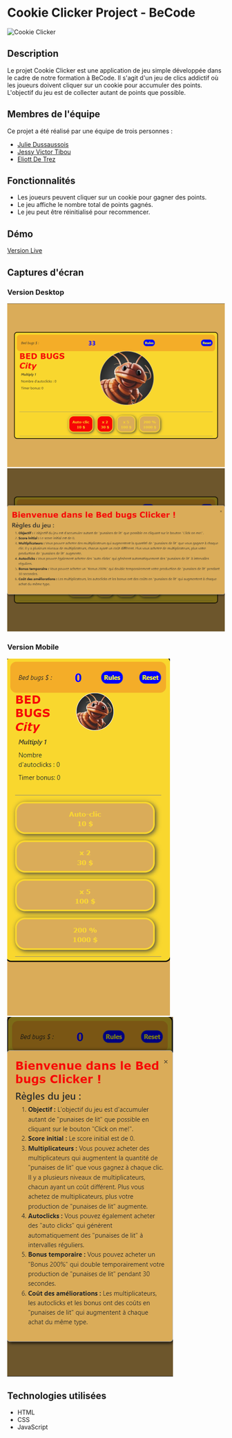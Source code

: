 # Cookie Clicker Project - BeCode

![Cookie Clicker](cookie_clicker.png)

## Description

Le projet Cookie Clicker est une application de jeu simple développée dans le cadre de notre formation à BeCode. Il s'agit d'un jeu de clics addictif où les joueurs doivent cliquer sur un cookie pour accumuler des points. L'objectif du jeu est de collecter autant de points que possible.

## Membres de l'équipe

Ce projet a été réalisé par une équipe de trois personnes :

- [Julie Dussaussois](https://github.com/julie1030)
- [Jessy Victor Tibou](https://github.com/Onyx3O6)
- [Eliott De Trez](https://github.com/Eliott27)

## Fonctionnalités

- Les joueurs peuvent cliquer sur un cookie pour gagner des points.
- Le jeu affiche le nombre total de points gagnés.
- Le jeu peut être réinitialisé pour recommencer.

## Démo

[Version Live](https://julie1030.github.io/cookieClicker/)

## Captures d'écran

### Version Desktop

![Version Desktop](<./src/assets/Cookie_Clicker_(live_desktop).png>)
![Version Desktop rule](<./src/assets/Cookie_Clicker_(live_desktop_2).png>)

### Version Mobile

![Version Mobile](<./src/assets/Cookie_Clicker_(live_mobile).png>)
![Version Mobile rule](<./src/assets/Cookie_Clicker_(live_mobile_2).png>)

## Technologies utilisées

- HTML
- CSS
- JavaScript
